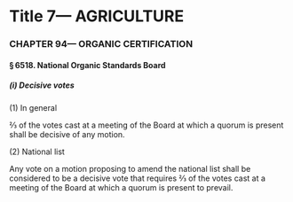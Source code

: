 
# Title 7— AGRICULTURE
### CHAPTER 94— ORGANIC CERTIFICATION
#### § 6518. National Organic Standards Board
##### (i) Decisive votes

(1) In general

⅔ of the votes cast at a meeting of the Board at which a quorum is present shall be decisive of any motion.

(2) National list

Any vote on a motion proposing to amend the national list shall be considered to be a decisive vote that requires ⅔ of the votes cast at a meeting of the Board at which a quorum is present to prevail.
